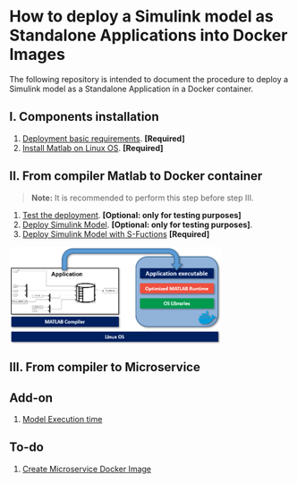 # How to deploy a Simulink model as Standalone Applications into Docker Images

The following repository is intended to document the procedure to deploy a Simulink model as a Standalone Application in a Docker container.

## I. Components installation

1. [Deployment basic requirements](./documentation/BasicReq.md). **[Required]**
2. [Install Matlab on Linux OS](./documentation/MatlabOnLinux.md). **[Required]**

## II. From compiler Matlab to Docker container

> **Note:** It is recommended to perform this step before step III.

1. [Test the deployment](./documentation/PackageMatlabApplication.md). **[Optional: only for testing purposes]**
2. [Deploy Simulink Model](./documentation/SimuDockerDep.md). **[Optional: only for testing purposes]**.
3. [Deploy Simulink Model with S-Fuctions](./documentation/SimS-FunctDockerDep.md) **[Required]**

<img align="center" src="./documentation/images/CompilerToDocker.png"  width=75% height=75%>

## III. From compiler to Microservice

## Add-on

1. [Model Execution time](./documentation/ExecutionTime.md)

## To-do

1. [Create Microservice Docker Image](https://es.mathworks.com/help/compiler_sdk/mps_dev_test/create-a-microservice-docker-image.html)